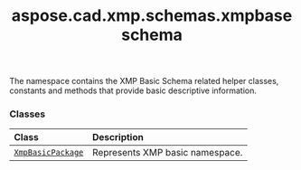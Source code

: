 ﻿---
title: aspose.cad.xmp.schemas.xmpbaseschema
second_title: Aspose.CAD for Python via .NET API References
description: 
type: docs
weight: 10
url: /aspose.cad.xmp.schemas.xmpbaseschema/
is_root: false
---

The namespace contains the XMP Basic Schema related helper classes, constants and methods that provide basic descriptive information.

### Classes
| Class | Description |
| :- | :- |
| [`XmpBasicPackage`](/cad/python-net/aspose.cad.xmp.schemas.xmpbaseschema/xmpbasicpackage) | Represents XMP basic namespace. |


